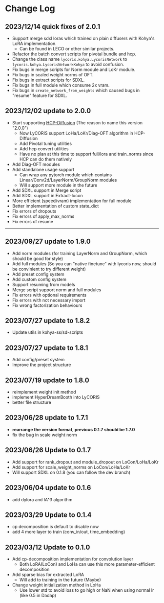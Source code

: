 # Change Log

## 2023/12/14 quick fixes of 2.0.1

* Support merge sdxl loras which trained on plain diffusers with Kohya's LoRA implementation.
  * Can be found in LECO or other similar projects.
* Refactor the batch convert scripts for pivotal bundle and hcp.
* Change the class name `lycoris.kohya.LycorisNetwork` to `lycoris.kohya.LycorisNetworkKohya` to avoid confusion.
* Fix bugs in merge scripts for Norm module and LoKr module.
* Fix bugs in scaled weight norms of OFT.
* Fix bugs in extract scripts for SDXL.
* Fix bugs in full module which consume 2x vram.
* Fix bugs in `create_network_from_weights` which caused bugs in "resume" feature for SDXL.

## 2023/12/02 update to 2.0.0

* Start supporting [HCP-Diffusion](https://github.com/IrisRainbowNeko/HCP-Diffusion) (The reason to name this version "2.0.0")
  * Now LyCORIS support LoHa/LoKr/Diag-OFT algorithm in HCP-Diffusion
  * Add Pivotal tuning utilities
  * Add hcp convert utilities
  * Have no plan at this time to support full/lora and train_norms since HCP can do them natively
* Add Diag-OFT modules
* Add standalone usage support
  * Can wrap any pytorch module which contains Linear/Conv2d/LayerNorm/GroupNorm modules
  * Will support more module in the future
* Add SDXL support in Merge script
* Add SDXL support in Extract-locon
* More efficient (speed/vram) implementation for full module
* Better implementation of custom state_dict
* Fix errors of dropouts
* Fix errors of apply_max_norms
* Fix errors of resume

---

## 2023/09/27 update to 1.9.0

* Add norm modules (for training LayerNorm and GroupNorm, which should be good for style)
* Add full modules (So you can "native finetune" with lycoris now, should be convinient to try different weight)
* Add preset config system
* Add custom config system
* Support resuming from models
* Merge script support norm and full modules
* Fix errors with optional requirements
* Fix errors with not necessary import
* Fix wrong factorization behaviours

## 2023/07/27 update to 1.8.2

* Update utils in kohya-ss/sd-scripts

## 2023/07/27 update to 1.8.1

* Add config/preset system
* Improve the project structure

## 2023/07/19 update to 1.8.0

* reimplement weight init method
* implement HyperDreamBooth into LyCORIS
* better file structure

## 2023/06/28 update to 1.7.1

* **rearrange the version format, previous 0.1.7 should be 1.7.0**
* fix the bug in scale weight norm

## 2023/06/26 Update to 0.1.7

* Add support for rank_dropout and module_dropout on LoCon/LoHa/LoKr
* Add support for scale_weight_norms on LoCon/LoHa/LoKr
* Will support SDXL on 0.1.8 (you can follow the dev branch)

## 2023/06/04 update to 0.1.6

* add dylora and IA^3 algorithm

## 2023/03/29 Update to 0.1.4

* cp decomposition is default to disable now
* add 4 more layer to train (conv_in/out, time_embedding)

## 2023/03/12 Update to 0.1.0

* Add cp-decomposition implementation for convolution layer
  * Both LoRA(LoCon) and LoHa can use this more parameter-efficient decomposition
* Add sparse bias for extracted LoRA
  * Will add to training in the future (Maybe)
* Change weight initialization method in LoHa
  * Use lower std to avoid loss to go high or NaN when using normal lr (like 0.5 in Dadap)
